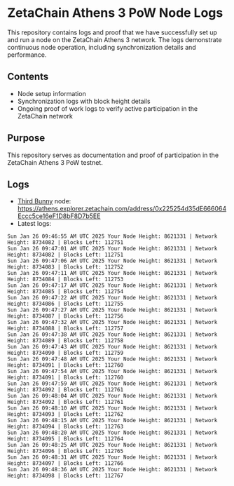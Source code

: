 # ZetaChain Athens 3 PoW Node Logs
This repository contains logs and proof that we have successfully set up and run a node on the ZetaChain Athens 3 network. The logs demonstrate continuous node operation, including synchronization details and performance.

## Contents
- Node setup information
- Synchronization logs with block height details
- Ongoing proof of work logs to verify active participation in the ZetaChain network

## Purpose
This repository serves as documentation and proof of participation in the ZetaChain Athens 3 PoW testnet.

## Logs

- [Third Bunny](https://thirdbunny.xyz/) node: https://athens.explorer.zetachain.com/address/0x225254d35dE666064Eccc5ce16eF1D8bF8D7b5EE
- Latest logs:
```
Sun Jan 26 09:46:55 AM UTC 2025 Your Node Height: 8621331 | Network Height: 8734082 | Blocks Left: 112751
Sun Jan 26 09:47:01 AM UTC 2025 Your Node Height: 8621331 | Network Height: 8734082 | Blocks Left: 112751
Sun Jan 26 09:47:06 AM UTC 2025 Your Node Height: 8621331 | Network Height: 8734083 | Blocks Left: 112752
Sun Jan 26 09:47:11 AM UTC 2025 Your Node Height: 8621331 | Network Height: 8734084 | Blocks Left: 112753
Sun Jan 26 09:47:17 AM UTC 2025 Your Node Height: 8621331 | Network Height: 8734085 | Blocks Left: 112754
Sun Jan 26 09:47:22 AM UTC 2025 Your Node Height: 8621331 | Network Height: 8734086 | Blocks Left: 112755
Sun Jan 26 09:47:27 AM UTC 2025 Your Node Height: 8621331 | Network Height: 8734087 | Blocks Left: 112756
Sun Jan 26 09:47:32 AM UTC 2025 Your Node Height: 8621331 | Network Height: 8734088 | Blocks Left: 112757
Sun Jan 26 09:47:38 AM UTC 2025 Your Node Height: 8621331 | Network Height: 8734089 | Blocks Left: 112758
Sun Jan 26 09:47:43 AM UTC 2025 Your Node Height: 8621331 | Network Height: 8734090 | Blocks Left: 112759
Sun Jan 26 09:47:48 AM UTC 2025 Your Node Height: 8621331 | Network Height: 8734091 | Blocks Left: 112760
Sun Jan 26 09:47:54 AM UTC 2025 Your Node Height: 8621331 | Network Height: 8734091 | Blocks Left: 112760
Sun Jan 26 09:47:59 AM UTC 2025 Your Node Height: 8621331 | Network Height: 8734092 | Blocks Left: 112761
Sun Jan 26 09:48:04 AM UTC 2025 Your Node Height: 8621331 | Network Height: 8734092 | Blocks Left: 112761
Sun Jan 26 09:48:10 AM UTC 2025 Your Node Height: 8621331 | Network Height: 8734093 | Blocks Left: 112762
Sun Jan 26 09:48:15 AM UTC 2025 Your Node Height: 8621331 | Network Height: 8734094 | Blocks Left: 112763
Sun Jan 26 09:48:20 AM UTC 2025 Your Node Height: 8621331 | Network Height: 8734095 | Blocks Left: 112764
Sun Jan 26 09:48:25 AM UTC 2025 Your Node Height: 8621331 | Network Height: 8734096 | Blocks Left: 112765
Sun Jan 26 09:48:31 AM UTC 2025 Your Node Height: 8621331 | Network Height: 8734097 | Blocks Left: 112766
Sun Jan 26 09:48:36 AM UTC 2025 Your Node Height: 8621331 | Network Height: 8734098 | Blocks Left: 112767
```
